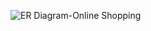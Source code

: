 ![ER Diagram-Online Shopping](https://github.com/ninjahurricane007/DBMS-Normalization/assets/67139570/e09d1501-526e-45ca-be19-a9729848395e)
